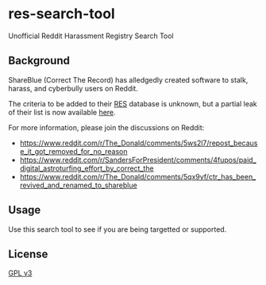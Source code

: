 # res-search-tool
Unofficial Reddit Harassment Registry Search Tool

## Background
ShareBlue (Correct The Record) has alledgedly created software to stalk, harass, and cyberbully users on Reddit.

The criteria to be added to their [RES](https://redditenhancementsuite.com) database is unknown, but a partial leak of their list is now available [here](https://paste.ee/p/PoQRk).

For more information, please join the discussions on Reddit:
- https://www.reddit.com/r/The_Donald/comments/5ws2l7/repost_because_it_got_removed_for_no_reason
- https://www.reddit.com/r/SandersForPresident/comments/4fupos/paid_digital_astroturfing_effort_by_correct_the
- https://www.reddit.com/r/The_Donald/comments/5qx9yf/ctr_has_been_revived_and_renamed_to_shareblue

## Usage
Use this search tool to see if you are being targetted or supported.

## License
[GPL v3](https://www.gnu.org/licenses/gpl.txt)
